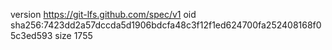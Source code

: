 version https://git-lfs.github.com/spec/v1
oid sha256:7423dd2a57dccda5d1906bdcfa48c3f12f1ed624700fa252408168f05c3ed593
size 1755
